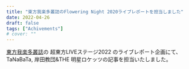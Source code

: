 ```yaml
---
title: "東方我楽多叢誌のFlowering Night 2020ライブレポートを担当しました"
date: 2022-04-26
draft: false
tags: ["Achivements"]
# cover: ""
---
```


[東方我楽多叢誌](https://touhougarakuta.com/)の 超東方LIVEステージ2022 のライブレポート企画にて、TaNaBaTa, 岸田教団&THE 明星ロケッツの記事を担当いたしました。

<div class="iframely-embed"><div class="iframely-responsive" style="padding-bottom: 52.5%; padding-top: 120px;"><a href="https://touhougarakuta.com/cholive2022-04" data-iframely-url="//iframely.net/pJac5mv"></a></div></div>

<div class="iframely-embed"><div class="iframely-responsive" style="padding-bottom: 52.5%; padding-top: 120px;"><a href="https://touhougarakuta.com/cholive2022-06" data-iframely-url="//iframely.net/1ZFxSLy"></a></div></div>

